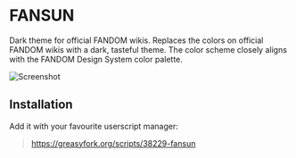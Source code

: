 # FANSUN
Dark theme for official FANDOM wikis. Replaces the colors on official FANDOM wikis with a dark, tasteful theme. The color scheme closely aligns with the FANDOM Design System color palette.

![Screenshot](https://greasyfork.org/system/screenshots/screenshots/000/009/946/original/FANSUN.png)

## Installation
Add it with your favourite userscript manager: 
>https://greasyfork.org/scripts/38229-fansun
